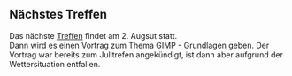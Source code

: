 ## Nächstes Treffen
Das nächste [Treffen](/Treffen/Termine/08_2017/) findet am 2. Augsut statt.  
Dann wird es einen Vortrag zum Thema GIMP - Grundlagen geben. 
Der Vortrag war bereits zum Julitrefen angekündigt, ist dann aber aufgrund
der Wettersituation entfallen.
 